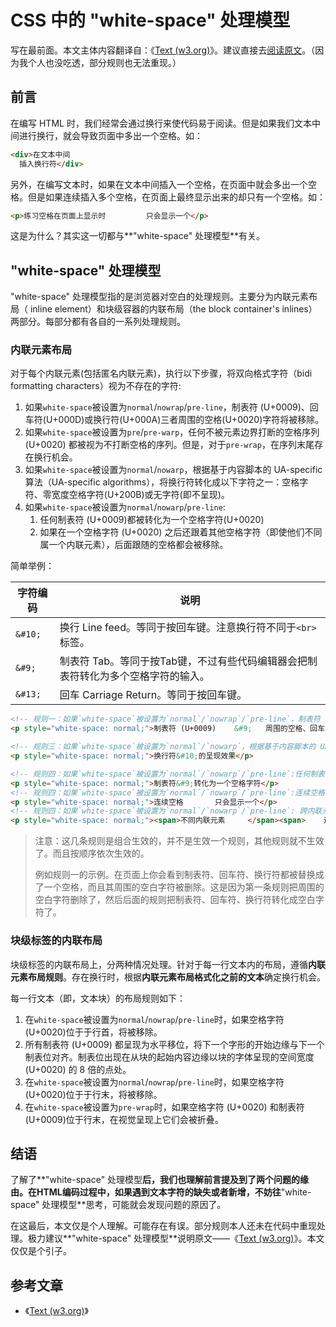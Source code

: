 # CSS 中的 "white-space" 处理模型

写在最前面。本文主体内容翻译自：《[Text (w3.org)](https://www.w3.org/TR/CSS22/text.html#white-space-model)》。建议直接去[阅读原文](https://www.w3.org/TR/CSS22/text.html#white-space-model)。（因为我个人也没吃透，部分规则也无法重现。）

## 前言

在编写 HTML 时，我们经常会通过换行来使代码易于阅读。但是如果我们文本中间进行换行，就会导致页面中多出一个空格。如：

```html
<div>在文本中间
  插入换行符</div>
```

另外，在编写文本时，如果在文本中间插入一个空格，在页面中就会多出一个空格。但是如果连续插入多个空格，在页面上最终显示出来的却只有一个空格。如：

```html
<p>练习空格在页面上显示时         只会显示一个</p>
```

这是为什么？其实这一切都与**"white-space" 处理模型**有关。



## "white-space" 处理模型

"white-space" 处理模型指的是浏览器对空白的处理规则。主要分为内联元素布局（ inline element）和块级容器的内联布局（the block container's inlines）两部分。每部分都有各自的一系列处理规则。

### 内联元素布局

对于每个内联元素(包括匿名内联元素)，执行以下步骤，将双向格式字符（bidi formatting characters）视为不存在的字符:

1. 如果`white-space`被设置为`normal`/`nowrap`/`pre-line`，制表符 (U+0009)、回车符(U+000D)或换行符(U+000A)三者周围的空格(U+0020)字符将被移除。
2. 如果`white-space`被设置为`pre`/`pre-warp`，任何不被元素边界打断的空格序列 (U+0020) 都被视为不打断空格的序列。但是，对于`pre-wrap`，在序列末尾存在换行机会。
3. 如果`white-space`被设置为`normal`/`nowarp`，根据基于内容脚本的 UA-specific 算法（UA-specific algorithms），将换行符转化成以下字符之一：空格字符、零宽度空格字符(U+200B)或无字符(即不呈现)。
4. 如果`white-space`被设置为`normal`/`nowarp`/`pre-line`:
   1. 任何制表符 (U+0009)都被转化为一个空格字符(U+0020)
   2. 如果在一个空格字符 (U+0020) 之后还跟着其他空格字符（即使他们不同属一个内联元素），后面跟随的空格都会被移除。

简单举例：

| 字符编码 | 说明                                                         |
| -------- | ------------------------------------------------------------ |
| `&#10;`  | 换行 Line feed。等同于按回车键。注意换行符不同于`<br>`标签。 |
| `&#9;`   | 制表符 Tab。等同于按Tab键，不过有些代码编辑器会把制表符转化为多个空格字符的输入。 |
| `&#13;`  | 回车 Carriage Return。等同于按回车键。                       |

```html
<!-- 规则一：如果`white-space`被设置为`normal`/`nowrap`/`pre-line`，制表符 (U+0009)、回车符(U+000D)或换行符(U+000A)三者周围的空格(U+0020)字符将被移除。 -->
<p style="white-space: normal;">制表符 (U+0009)    &#9;   周围的空格、回车符(U+000D)  &#13;   周围的空格、换行符(U+000A)     &#10;    周围的空格</p>

<!-- 规则三：如果`white-space`被设置为`normal`/`nowarp`，根据基于内容脚本的 UA-specific 算法（UA-specific algorithms），将换行符转化成以下字符之一：空格字符、零宽度空格字符(U+200B)或无字符(即不呈现)。 -->
<p style="white-space: normal;">换行符&#10;的呈现效果</p>

<!-- 规则四：如果`white-space`被设置为`normal`/`nowarp`/`pre-line`:任何制表符 (U+0009)都被转化为一个空格字符(U+0020) -->
<p style="white-space: normal;">制表符&#9;转化为一个空格字符</p>
<!-- 规则四：如果`white-space`被设置为`normal`/`nowarp`/`pre-line`:连续空格只显示一个 -->
<p style="white-space: normal;">连续空格       只会显示一个</p>
<!-- 规则四：如果`white-space`被设置为`normal`/`nowarp`/`pre-line`: 跨内联元素的连续空格也只显示一个-->
<p style="white-space: normal;"><span>不同内联元素     </span><span>    连续空格也只显示一个</span></p>
```

> 注意：这几条规则是组合生效的，并不是生效一个规则，其他规则就不生效了。而且按顺序依次生效的。
>
> 例如规则一的示例。在页面上你会看到制表符、回车符、换行符都被替换成了一个空格，而且其周围的空白字符被删除。这是因为第一条规则把周围的空白字符删除了，然后后面的规则把制表符、回车符、换行符转化成空白字符了。

### 块级标签的内联布局

块级标签的内联布局上，分两种情况处理。针对于每一行文本内的布局，遵循**内联元素布局规则**。存在换行时，根据**内联元素布局格式化之前的文本**确定换行机会。

每一行文本（即，文本块）的布局规则如下：

1. 在`white-space`被设置为`normal`/`nowrap`/`pre-line`时，如果空格字符 (U+0020)位于于行首，将被移除。
2. 所有制表符 (U+0009) 都呈现为水平移位，将下一个字形的开始边缘与下一个制表位对齐。制表位出现在从块的起始内容边缘以块的字体呈现的空间宽度 (U+0020) 的 8 倍的点处。
3. 在`white-space`被设置为`normal`/`nowrap`/`pre-line`时，如果空格字符 (U+0020)位于于行末，将被移除。
4. 在`white-space`被设置为`pre-wrap`时，如果空格字符 (U+0020) 和制表符 (U+0009)位于行末，在视觉呈现上它们会被折叠。

## 结语

了解了**"white-space" 处理模型**后，我们也理解前言提及到了两个问题的缘由。在HTML编码过程中，如果遇到文本字符的缺失或者新增，不妨往**"white-space" 处理模型**思考，可能就会发现问题的原因了。

在这最后，本文仅是个人理解。可能存在有误。部分规则本人还未在代码中重现处理。极力建议**"white-space" 处理模型**说明原文——《[Text (w3.org)](https://www.w3.org/TR/CSS22/text.html#white-space-model)》。本文仅仅是个引子。

## 参考文章

+ 《[Text (w3.org)](https://www.w3.org/TR/CSS22/text.html#white-space-model)》
